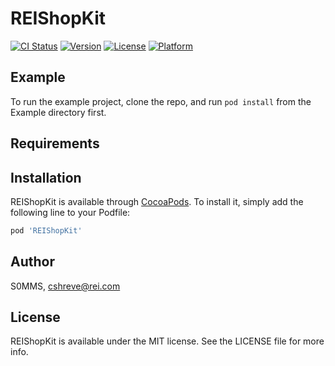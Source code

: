 # REIShopKit

[![CI Status](https://img.shields.io/travis/S0MMS/REIShopKit.svg?style=flat)](https://travis-ci.org/S0MMS/REIShopKit)
[![Version](https://img.shields.io/cocoapods/v/REIShopKit.svg?style=flat)](https://cocoapods.org/pods/REIShopKit)
[![License](https://img.shields.io/cocoapods/l/REIShopKit.svg?style=flat)](https://cocoapods.org/pods/REIShopKit)
[![Platform](https://img.shields.io/cocoapods/p/REIShopKit.svg?style=flat)](https://cocoapods.org/pods/REIShopKit)

## Example

To run the example project, clone the repo, and run `pod install` from the Example directory first.

## Requirements

## Installation

REIShopKit is available through [CocoaPods](https://cocoapods.org). To install
it, simply add the following line to your Podfile:

```ruby
pod 'REIShopKit'
```

## Author

S0MMS, cshreve@rei.com

## License

REIShopKit is available under the MIT license. See the LICENSE file for more info.
